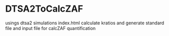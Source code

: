 # DTSA2ToCalcZAF
usings dtsa2 simulations index.html calculate kratios and generate standard file and input file for calcZAF quantification
